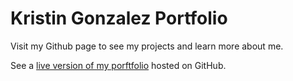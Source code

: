 # Kristin Gonzalez Portfolio

Visit my Github page to see my projects and learn more about me.

See a [live version of my porftfolio](kristing81.github.io) hosted on GitHub.

